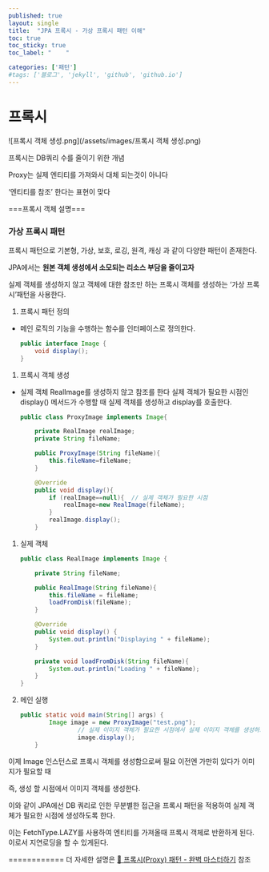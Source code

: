 ```yaml
---
published: true
layout: single
title:  "JPA 프록시 - 가상 프록시 패턴 이해"
toc: true
toc_sticky: true
toc_label: "    "

categories: ['패턴']
#tags: ['블로그', 'jekyll', 'github', 'github.io']
---
```


# **프록시**

![프록시 객체 생성.png](/assets/images/프록시 객체 생성.png) 

프록시는 DB쿼리 수를 줄이기 위한 개념

Proxy는 실제 엔티티를 가져와서 대체 되는것이 아니다

‘엔티티를 참조’ 한다는 표현이 맞다

===프록시 객체 설명===

### 가상 프록시 패턴

프록시 패턴으로 기본형, 가상, 보호, 로깅, 원격, 캐싱 과 같이 다양한 패턴이 존재한다. 

JPA에서는  **원본 객체 생성에서 소모되는 리소스 부담을 줄이고자** 

실제 객체를 생성하지 않고 객체에 대한 참조만 하는 프록시 객체를 생성하는 ‘가상 프록시’패턴을 사용한다.

1. 프록시 패턴 정의
- 메인 로직의 기능을 수행하는 함수를 인터페이스로 정의한다.
    
    ```java
    public interface Image {
        void display();
    }
    ```
    

1. 프록시 객체 생성
- 실제 객체 RealImage를 생성하지 않고 참조를 한다 실제 객체가 필요한 시점인 display() 메서드가 수행할 때 실제 객체를 생성하고 display를 호출한다.
    
    ```java
    public class ProxyImage implements Image{
    
        private RealImage realImage;
        private String fileName;
    
        public ProxyImage(String fileName){
            this.fileName=fileName;
        }
    
        @Override
        public void display(){
            if (realImage==null){  // 실제 객체가 필요한 시점
                realImage=new RealImage(fileName);
            }
            realImage.display();
        }
    ```
    

1. 실제 객체
    
    ```java
    public class RealImage implements Image {
    
        private String fileName;
    
        public RealImage(String fileName){
            this.fileName = fileName;
            loadFromDisk(fileName);
        }
    
        @Override
        public void display() {
            System.out.println("Displaying " + fileName);
        }
    
        private void loadFromDisk(String fileName){
            System.out.println("Loading " + fileName);
        }
    }
    ```
    

1. 메인 실행
    
    ```java
    public static void main(String[] args) {
            Image image = new ProxyImage("test.png");
    				// 실제 이미지 객체가 필요한 시점에서 실제 이미지 객체를 생성하고 display() 메서드를 호출합니다.
    				image.display();
        }
    ```
    

이제 Image 인스턴스로 프록시 객체를 생성함으로써 필요 이전엔 가만히 있다가 이미지가 필요할 때 

즉, 생성 할 시점에서 이미지 객체를 생성한다.

이와 같이 JPA에선 DB 쿼리로 인한 무분별한 접근을 프록시 패턴을 적용하여 실제 객체가 필요한 시점에 생성하도록 한다.

이는 FetchType.LAZY를 사용하여 엔티티를 가져올때 프록시 객체로 반환하게 된다. 이로서 지연로딩을 할 수 있게된다.

============ 더 자세한 설명은 [💠 프록시(Proxy) 패턴 - 완벽 마스터하기](https://inpa.tistory.com/entry/GOF-💠-프록시Proxy-패턴-제대로-배워보자) 참조


<!-- getReference 사용시 쿼리문을 사용하지않음

- 가짜 엔티티객체를 반환해줌

프록시 특징

- 실제 클래스를 상속 받아서 만들어짐
- 실제 클래스와 겉 모양이 같다
- 사용하는 입장에서 진짜 객체인지 프록시 객체인지 구분하지 않고 사용가능

프록시 객체는 호출시 진짜 객체의 메소드를 가져와서 반환해준다.

프록시 객체는 처음 사용할때 한번만 초기화

프록시 객체를 초기화 할 때, 프록시 객체가 실제 엔티티로 바뀌는 것은 아님

### 프록시를 getReference로 엔티티 매니저로 가져올 수 있지만,

실전에선 FetchType.Lazy로 구현

FetchType.LAZY 은  지연로딩 

FetchType.EAGER 은 조인하여 즉시로딩 

### 프록시와 즉시로딩 주의

- 가급적 지연 로딩만 사용(특히 실무에서)
- 즉시 로딩을 적용하면 예상하지 못한 SQL이 발생
- 즉시 로딩은 JPQL에서 N+1문제 발생
- @ManyToOne, @OneToOne 은 기본이 즉시로딩 → LAZY로 설정
- @OneToMany, @ManyTonMany는 기본이 지연로딩

### 영속성 전이: CASCADE

- 특정 엔티티를 영속 상태로 만들 때 연관된 엔티티도 함께 영속 상태로 만들고 싶을때

CASCADE 의 종류

- ALL: 모두 적용
- PERSIST: 영속
- REMOVE: 삭제
- MERGE: 병합
- REFRESH: REFRESH
- DETACH: DETACH

### 주의

단일 엔티티에 종속된 객체만 CASCADE 사용가능

parent child 라이프 사이클이 동일 할 때

소유자가 하나일 때

### 고아객체

정의: 부모 엔티티와 연관관께가 끊어진 자식 엔티티를 자동으로 삭제

orphanRemoval=true

주의

- 참조하는 곳이 하나일 때 사용해야함
- 특정 엔티티가 개인 소유 할때 사용 -->
